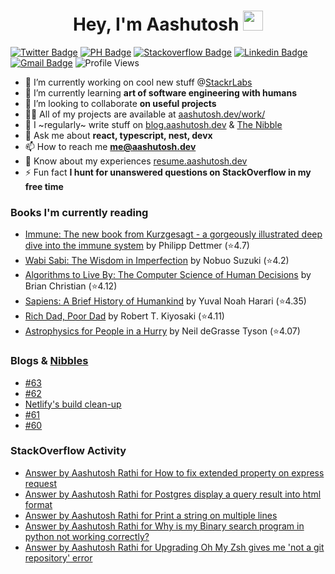 
<h1 align="center">Hey, I'm Aashutosh  <img src="https://files.aashutosh.dev/hey.gif" width="32"></h1>

[![Twitter Badge](https://img.shields.io/badge/-@AashutoshRathi-1ca0f1?style=flat-square&labelColor=1ca0f1&logo=twitter&logoColor=white&link=https://twitter.com/AashutoshRathi)](https://twitter.com/AashutoshRathi) 
[![PH Badge](https://img.shields.io/badge/@AashutoshRathi-da552f?style=flat-square&logo=producthunt&logoColor=white&link=https://www.producthunt.com/@AashutoshRathi)](https://www.producthunt.com/@AashutoshRathi) 
[![Stackoverflow Badge](https://img.shields.io/badge/-aashutoshrathi-f48024?style=flat-square&labelColor=f48024&logo=stackoverflow&logoColor=white&link=https://stackoverflow.com/users/7326407/aashutosh-rathi)](https://stackoverflow.com/users/7326407/aashutosh-rathi)
[![Linkedin Badge](https://img.shields.io/badge/-aashutoshrathi-blue?style=flat-square&logo=Linkedin&logoColor=white&link=https://www.linkedin.com/in/aashutoshrathi/)](https://www.linkedin.com/in/aashutoshrathi/)
[![Gmail Badge](https://img.shields.io/badge/-me@aashutosh.dev-c14438?style=flat-square&logo=Gmail&logoColor=white&link=mailto:me@aashutosh.dev)](mailto:me@aashutosh.dev)
![Profile Views](https://komarev.com/ghpvc/?username=aashutoshrathi&label=Profile%20views&color=0e75b6&style=flat-square)

<!-- <p align="left"> <a href="https://github.com/ryo-ma/github-profile-trophy"><img src="https://github-profile-trophy.vercel.app/?username=aashutoshrathi&theme=onedark" alt="aashutoshrathi" /></a> </p> -->

- 🔭 I’m currently working on cool new stuff @[StackrLabs](https://stackrlabs.xyz)
- 🌱 I’m currently learning **art of software engineering with humans**
- 👯 I’m looking to collaborate **on useful projects**
- 👨‍💻 All of my projects are available at [aashutosh.dev/work/](https://aashutosh.dev/work/)
- 📝 I ~regularly~ write stuff on [blog.aashutosh.dev](https://blog.aashutosh.dev) & [The Nibble](https://nibbles.dev)
- 💬 Ask me about **react, typescript, nest, devx**
- 📫 How to reach me **me@aashutosh.dev**
- 📄 Know about my experiences [resume.aashutosh.dev](https://resume.aashutosh.dev)
- ⚡ Fun fact **I hunt for unanswered questions on StackOverflow in my free time**

### Books I'm currently reading
<!-- GOODREADS-LIST:START -->
- [Immune: The new book from Kurzgesagt - a gorgeously illustrated deep dive into the immune system](https://www.goodreads.com/review/show/6074975336?utm_medium=api&utm_source=rss) by Philipp Dettmer (⭐️4.7)
- [Wabi Sabi: The Wisdom in Imperfection](https://www.goodreads.com/review/show/5644305977?utm_medium=api&utm_source=rss) by Nobuo Suzuki (⭐️4.2)
- [Algorithms to Live By: The Computer Science of Human Decisions](https://www.goodreads.com/review/show/5493700040?utm_medium=api&utm_source=rss) by Brian Christian (⭐️4.12)
- [Sapiens: A Brief History of Humankind](https://www.goodreads.com/review/show/4657665795?utm_medium=api&utm_source=rss) by Yuval Noah Harari (⭐️4.35)
- [Rich Dad, Poor Dad](https://www.goodreads.com/review/show/4313219251?utm_medium=api&utm_source=rss) by Robert T. Kiyosaki (⭐️4.11)
- [Astrophysics for People in a Hurry](https://www.goodreads.com/review/show/3391666682?utm_medium=api&utm_source=rss) by Neil deGrasse Tyson (⭐️4.07)
<!-- GOODREADS-LIST:END -->

### Blogs & [Nibbles](https://nibbles.dev)
<!-- BLOGS:START -->
- [#63](https://www.nibbles.dev/p/63)
- [#62](https://www.nibbles.dev/p/62)
- [Netlify&#39;s build clean-up](https://blog.aashutosh.dev/netlifys-build-clean-up)
- [#61](https://www.nibbles.dev/p/61)
- [#60](https://www.nibbles.dev/p/60)
<!-- BLOGS:END -->

### StackOverflow Activity
<!-- STACKOVERFLOW:START -->
- [Answer by Aashutosh Rathi for How to fix extended property on express request](https://stackoverflow.com/questions/71905220/how-to-fix-extended-property-on-express-request/71905279#71905279)
- [Answer by Aashutosh Rathi for Postgres display a query result into html format](https://stackoverflow.com/questions/44841059/postgres-display-a-query-result-into-html-format/63392721#63392721)
- [Answer by Aashutosh Rathi for Print a string on multiple lines](https://stackoverflow.com/questions/61789943/print-a-string-on-multiple-lines/61790099#61790099)
- [Answer by Aashutosh Rathi for Why is my Binary search program in python not working correctly?](https://stackoverflow.com/questions/61652044/why-is-my-binary-search-program-in-python-not-working-correctly/61652106#61652106)
- [Answer by Aashutosh Rathi for Upgrading Oh My Zsh gives me &#39;not a git repository&#39; error](https://stackoverflow.com/questions/33486633/upgrading-oh-my-zsh-gives-me-not-a-git-repository-error/61044295#61044295)
<!-- STACKOVERFLOW:END -->


